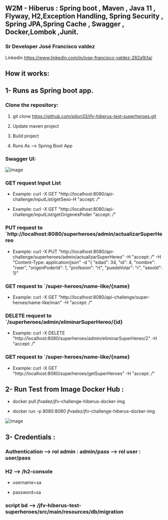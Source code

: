 
## W2M - Hiberus : Spring boot , Maven , Java 11 , Flyway, H2,Exception Handling, Spring Security , Spring JPA,Spring Cache , Swagger , Docker,Lombok ,Junit.

### Sr Developer José Francisco valdez 
 Linkedin https://www.linkedin.com/in/jose-francisco-valdez-282a1b1a/

## How it works:
## 1- Runs as Spring boot app.


### Clone the repository:
1) git clone https://github.com/pilon33/jfv-hiberus-test-superheroes.git


2) Update maven project  
3) Build project 
4) Runs As --> Spring Boot App 


###  Swagger UI:


![image](https://user-images.githubusercontent.com/12847173/114443594-3f11b900-9ba4-11eb-9d87-382d3722bbb8.png)





### GET request Input List

* Example: curl -X GET "http://localhost:8080/api-challenge/inputList/getSexo-H  "accept: */*"

* Example: curl -X GET "http://localhost:8080/api-challenge/inputList/getOrigenesPoder "accept: */*"



### PUT request to `http://localhost:8080/superheroes/admin/actualizarSuperHereo

* Example: curl -X PUT "http://localhost:8080/api-challenge/superheroes/admin/actualizarSuperHereo" -H "accept: */*" -H "Content-Type: application/json" -d "{ \"edad\": 34, \"id\": 4, \"nombre\": \"rwer\", \"origenPoderId\": 1, \"profesion\": \"rt\", \"puedeVolar\": \"r\", \"sexoId\": 1}"

### GET request to `/super-heroes/name-like/{name}

* Example: curl -X GET "http://localhost:8080/api-challenge/super-heroes/name-like/man" -H  "accept: */*"

### DELETE request to `/superheroes/admin/eliminarSuperHereo/{id} 

* Example: curl -X DELETE "http://localhost:8080/superheroes/admin/eliminarSuperHereo/2" -H "accept: */*"

### GET request to `/super-heroes/name-like/{name}

* Example: curl -X GET "http://localhost:8080/superheroes/getSuperHeroes" -H "accept: */*"

## 2- Run Test from Image Docker Hub :
  
* docker pull jfvadez/jfv-challenge-hiberus-docker-img

* docker run -p 8080:8080 jfvadez/jfv-challenge-hiberus-docker-img


![image](https://user-images.githubusercontent.com/12847173/114443779-7a13ec80-9ba4-11eb-86d3-7ecc1523de21.png)



## 3- Credentials :


### Authentication --> rol admin : admin/pass  --> rol user : user/pass


### H2 --> /h2-console 

* username=sa

* password=sa


### script bd --> /jfv-hiberus-test-superheroes/src/main/resources/db/migration

